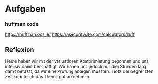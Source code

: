 # Aufgaben

### huffman code

https://huffman.ooz.ie/
https://asecuritysite.com/calculators/huff


## Reflexion

Heute haben wir mit der verlustlosen Komprimierung begonnen und uns intensiv damit beschäftigt. Wir haben uns jedoch nur drei Stunden lang damit befasst, da wir eine Prüfung ablegen mussten. Trotz der begrenzten Zeit konnte ich das Thema gut aufnehmen.